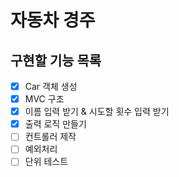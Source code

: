 # 자동차 경주
## 구현할 기능 목록
 - [x] Car 객체 생성
 - [x] MVC 구조
 - [x] 이름 입력 받기 & 시도할 횟수 입력 받기
 - [x] 출력 로직 만들기
 - [ ] 컨트롤러 제작
 - [ ] 예외처리
 - [ ] 단위 테스트